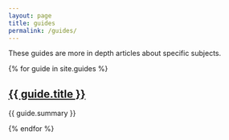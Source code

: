 ```yaml
---
layout: page
title: guides
permalink: /guides/
---
```


These guides are more in depth articles about specific subjects.


{% for guide in site.guides %}
  <h2>
    <a href="{{ guide.url }}">
      {{ guide.title }}
    </a>
  </h2>
  <p>
    {{ guide.summary }}
  </p>
{% endfor %}